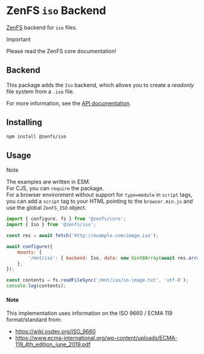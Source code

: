 # ZenFS `iso` Backend

[ZenFS](https://github.com/zen-fs/core) backend for `iso` files.

> [!IMPORTANT]
> Please read the ZenFS core documentation!

## Backend

This package adds the `Iso` backend, which allows you to create a _readonly_ file system from a `.iso` file.

For more information, see the [API documentation](https://zen-fs.github.io/iso).

## Installing

```sh
npm install @zenfs/iso
```

## Usage

> [!NOTE]
> The examples are written in ESM.  
> For CJS, you can `require` the package.  
> For a browser environment without support for `type=module` in `script` tags, you can add a `script` tag to your HTML pointing to the `browser.min.js` and use the global `ZenFS_ISO` object.

```js
import { configure, fs } from '@zenfs/core';
import { Iso } from '@zenfs/iso';

const res = await fetch('http://example.com/image.iso');

await configure({
	mounts: {
		'/mnt/iso': { backend: Iso, data: new Uint8Array(await res.arrayBuffer()) },
	},
});

const contents = fs.readFileSync('/mnt/iso/in-image.txt', 'utf-8');
console.log(contents);
```

#### Note

This implementation uses information on the ISO 9660 / ECMA 119 format/standard from:

-   https://wiki.osdev.org/ISO_9660
-   https://www.ecma-international.org/wp-content/uploads/ECMA-119_4th_edition_june_2019.pdf
